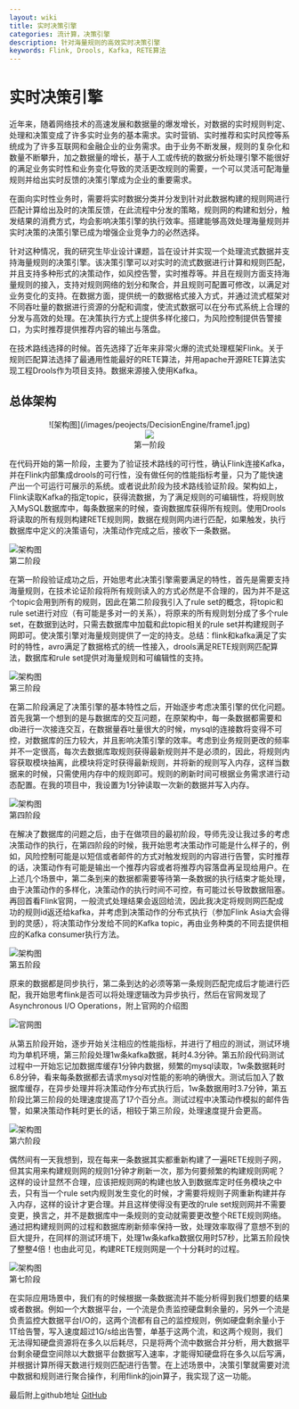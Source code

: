 ```yaml
---
layout: wiki
title: 实时决策引擎
categories: 流计算，决策引擎
description: 针对海量规则的高效实时决策引擎
keywords: Flink, Drools, Kafka, RETE算法
---
```


# 实时决策引擎

近年来，随着网络技术的高速发展和数据量的爆发增长，对数据的实时规则判定、处理和决策变成了许多实时业务的基本需求。实时营销、实时推荐和实时风控等系统成为了许多互联网和金融企业的业务需求。由于业务不断发展，规则的复杂化和数量不断攀升，加之数据量的增长，基于人工或传统的数据分析处理引擎不能很好的满足业务实时性和业务变化导致的灵活更改规则的需要，一个可以灵活可配海量规则并给出实时反馈的决策引擎成为企业的重要需求。

在面向实时性业务时，需要将实时数据分类并分发到针对此数据构建的规则网进行匹配计算给出及时的决策反馈，在此流程中分发的策略，规则网的构建和划分，触发结果的消费方式，均会影响决策引擎的执行效率。搭建能够高效处理海量规则并实时决策的决策引擎已成为增强企业竞争力的必然选择。

针对这种情况，我的研究生毕业设计课题，旨在设计并实现一个处理流式数据并支持海量规则的决策引擎。该决策引擎可以对实时的流式数据进行计算和规则匹配，并且支持多种形式的决策动作，如风控告警，实时推荐等。并且在规则方面支持海量规则的接入，支持对规则网络的划分和聚合，并且规则可配置可修改，以满足对业务变化的支持。在数据方面，提供统一的数据格式接入方式，并通过流式框架对不同吞吐量的数据进行资源的分配和调度，使流式数据可以在分布式系统上合理的分发与高效的处理。在决策执行方式上提供多样化接口，为风险控制提供告警接口，为实时推荐提供推荐内容的输出与落盘。

在技术路线选择的时候。首先选择了近年来非常火爆的流式处理框架Flink。关于规则匹配算法选择了最通用性能最好的RETE算法，并用apache开源RETE算法实现工程Drools作为项目支持。数据来源接入使用Kafka。


## 总体架构

<center>
![架构图](/images/peojects/DecisionEngine/frame1.jpg)
</center>
<div style="text-align: center">
<img src="/images/peojects/DecisionEngine/frame1.jpg"/>
</div>
<center>第一阶段</center>  

在代码开始的第一阶段，主要为了验证技术路线的可行性，确认Flink连接Kafka，并在Flink内部集成drools的可行性，没有做任何的性能指标考量，只为了能快速产出一个可运行可展示的系统。或者说此阶段为技术路线验证阶段。架构如上，Flink读取Kafka的指定topic，获得流数据，为了满足规则的可编辑性，将规则放入MySQL数据库中，每条数据来的时候，查询数据库获得所有规则。使用Drools将读取的所有规则构建RETE规则网，数据在规则网内进行匹配，如果触发，执行数据库中定义的决策语句，决策动作完成之后，接收下一条数据。

![架构图](/images/peojects/DecisionEngine/frame2.jpg)  
第二阶段

在第一阶段验证成功之后，开始思考此决策引擎需要满足的特性，首先是需要支持海量规则，在技术论证阶段将所有规则读入的方式必然是不合理的，因为并不是这个topic会用到所有的规则，因此在第二阶段我引入了rule set的概念，将topic和rule set进行对应（有可能是多对一的关系），将原来的所有规则划分成了多个rule set，在数据到达时，只需去数据库中加载和此topic相关的rule set并构建规则子网即可。使决策引擎对海量规则提供了一定的持支。总结：flink和kafka满足了实时的特性，avro满足了数据格式的统一性接入，drools满足RETE规则网匹配算法，数据库和rule set提供对海量规则和可编辑性的支持。

![架构图](/images/peojects/DecisionEngine/frame3.jpg)  
第三阶段

在第二阶段满足了决策引擎的基本特性之后，开始逐步考虑决策引擎的优化问题。首先我第一个想到的是与数据库的交互问题，在原架构中，每一条数据都需要和db进行一次接连交互，在数据量吞吐量很大的时候，mysql的连接数将变得不可控，对数据库的压力较大，并且影响决策引擎的效率。考虑到业务规则更改的频率并不一定很高，每次去数据库取规则获得最新规则并不是必须的，因此，将规则内容获取模块抽离，此模块将定时获得最新规则，并将新的规则写入内存，这样当数据来的时候，只需使用内存中的规则即可。规则的刷新时间可根据业务需求进行动态配置。在我的项目中，我设置为1分钟读取一次新的数据并写入内存。

![架构图](/images/peojects/DecisionEngine/frame4.jpg)  
第四阶段

在解决了数据库的问题之后，由于在做项目的最初阶段，导师先没让我过多的考虑决策动作的执行，在第四阶段的时候，我开始思考决策动作可能是什么样子的，例如，风险控制可能是以短信或者邮件的方式对触发规则的内容进行告警，实时推荐的话，决策动作有可能是输出一个推荐内容或者将推荐内容落盘再呈现给用户。在上述几个场景中，第二条到来的数据都需要等待第一条数据的执行结束才能处理，由于决策动作的多样化，决策动作的执行时间不可控，有可能过长导致数据阻塞。再回首看Flink官网，一般流式处理结果会返回给流，因此我决定将规则网匹配成功的规则id返还给kafka，并考虑到决策动作的分布式执行（参加Flink Asia大会得到的灵感），将决策动作分发给不同的Kafka topic，再由业务种类的不同去提供相应的Kafka consumer执行方法。

![架构图](/images/peojects/DecisionEngine/frame5.png)  
第五阶段

原来的数据都是同步执行，第二条到达的必须等第一条规则匹配完成后才能进行匹配，我开始思考flink是否可以将处理逻辑改为异步执行，然后在官网发现了Asynchronous I/O Operations，附上官网的介绍图

![官网图](/images/peojects/DecisionEngine/asynchronous.jpg) 

从第五阶段开始，逐步开始关注相应的性能指标，并进行了相应的测试，测试环境均为单机环境，第三阶段处理1w条kafka数据，耗时4.3分钟。第五阶段代码测试过程中一开始忘记加数据库缓存1分钟内数据，频繁的mysql读取，1w条数据耗时6.8分钟，看来每条数据都去请求mysql对性能的影响的确很大。测试后加入了数据库缓存，在异步处理并将决策动作分布式执行后，1w条数据用时3.7分钟，第五阶段比第三阶段的处理速度提高了17个百分点。测试过程中决策动作模拟的邮件告警，如果决策动作耗时更长的话，相较于第三阶段，处理速度提升会更高。

![架构图](/images/peojects/DecisionEngine/frame6.png)  
第六阶段

偶然间有一天我想到，现在每来一条数据其实都重新构建了一遍RETE规则子网，但其实用来构建规则网的规则1分钟才刷新一次，那为何要频繁的构建规则网呢？这样的设计显然不合理，应该把规则网的构建也放入到数据库定时任务模块之中去，只有当一个rule set内规则发生变化的时候，才需要将规则子网重新构建并存入内存，这样的设计才更合理。并且这样使得没有更改的rule set规则网并不需要变更，换言之，并不是数据库中一条规则的变动就需要更改整个RETE规则网络。通过把构建规则网的过程和数据库刷新频率保持一致，处理效率取得了意想不到的巨大提升，在同样的测试环境下，处理1w条kafka数据仅用时57秒，比第五阶段快了整整4倍！也由此可见，构建RETE规则网是一个十分耗时的过程。

![架构图](/images/peojects/DecisionEngine/frame7.png)  
第七阶段

在实际应用场景中，我们有的时候根据一条数据流并不能分析得到我们想要的结果或者数据。例如一个大数据平台，一个流是负责监控硬盘剩余量的，另外一个流是负责监控大数据平台I/O的，这两个流都有自己的监控规则，例如硬盘剩余量小于1T给告警，写入速度超过1G/s给出告警，单基于这两个流，和这两个规则，我们无法得知硬盘资源将在多久以后耗尽，只是将两个流中数据合并分析，用大数据平台剩余硬盘空间除以大数据平台数据写入速率，才能得知硬盘将在多久以后写满，并根据计算所得天数进行规则匹配进行告警。在上述场景中，决策引擎就需要对流中数据和规则进行聚合操作，利用flink的join算子，我实现了这一功能。

最后附上github地址
[GitHub](https://github.com/ShangfengDing/DecisionEngine)


   
